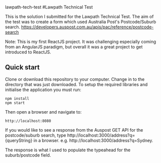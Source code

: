lawpath-tech-test
#Lawpath Technical Test

This is the solution I submitted for the Lawpath Technical Test.  The aim of the test was to create a form which used Australia Post's Postcode/Suburb search.
https://developers.auspost.com.au/apis/pac/reference/postcode-search

Note: This is my first ReactJS project.  It was challenging especially coming from an AngularJS paradigm, but overall it was a great project to get introduced to ReactJS.


## Quick start
Clone or download this repository to your computer.  Change in to the directory that was just downloaded.
To setup the required libraries and initialise the application you must run:
```
npm install
npm start
```

Then open a browser and navigate to:
```
http://localhost:8080
```
If you would like to see a response from the Auspost GET API for the postcode/suburb search, type
http://localhost:3000/address?q={queryString} in a browser.  e.g. http://localhost:3000/address?q=Sydney.

The response is what I used to populate the typeahead for the suburb/postcode field.
